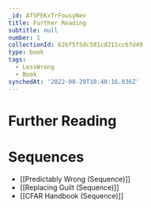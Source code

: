 ```yaml
---
_id: AfSPEKxTrFousyNev
title: Further Reading
subtitle: null
number: 1 
collectionId: 62bf5f5dc581cd211cc67d49
type: book
tags:
  - LessWrong
  - Book
synchedAt: '2022-08-29T10:40:16.036Z'
---
```


# Further Reading

# Sequences

- [[Predictably Wrong (Sequence)]]
- [[Replacing Guilt (Sequence)]]
- [[CFAR Handbook (Sequence)]]
